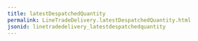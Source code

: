 ```yaml
---
title: latestDespatchedQuantity
permalink: LineTradeDelivery.latestDespatchedQuantity.html
jsonid: linetradedelivery_latestdespatchedquantity
---
```

